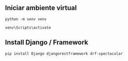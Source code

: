 ## Iniciar ambiente virtual
```
python -m venv venv
```
```
venv\Scripts\activate
```
## Install Django / Framework
```
pip install Django djangorestframework drf-spectacular
```
